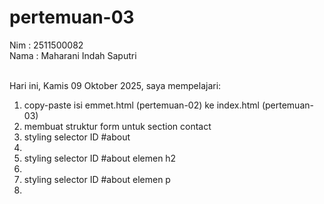 # pertemuan-03

Nim : 2511500082<br>
Nama : Maharani Indah Saputri<br><br>

Hari ini, Kamis 09 Oktober 2025, saya mempelajari:
<ol>
  <li>copy-paste isi emmet.html (pertemuan-02) ke index.html (pertemuan-03)</li>
  <li>membuat struktur form untuk section contact</li>
  <li>styling selector ID #about<li>
  <li>styling selector ID #about elemen h2<li>
  <li>styling selector ID #about elemen p<li>
 </ol> 
